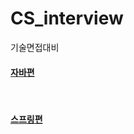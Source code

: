 # CS_interview
기술면접대비

<h4><a href="https://github.com/Spider-Webs/CS_interview/blob/main/theme/Java.md">자바편</a></h4>
<br>
<h4><a href="https://github.com/Spider-Webs/CS_interview/blob/main/theme/spring.md">스프링편</a></h4>
